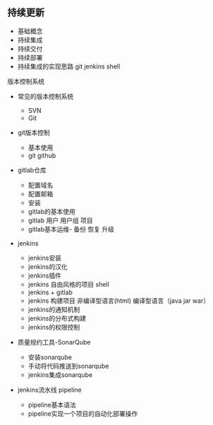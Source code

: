 ## 持续更新
- 基础概念
 - 持续集成
 - 持续交付
 - 持续部署
 - 持续集成的实现思路  git jenkins shell

版本控制系统

- 常见的版本控制系统
   - SVN
   - Git

- git版本控制
  - 基本使用
  - git  github

- gitlab仓库
  -  配置域名
  -  配置邮箱
  -  安装
  -  gitlab的基本使用
  -  gitlab 用户  用户组 项目
  -  gitlab基本运维- 备份 恢复 升级

- jenkins 
  -  jenkins安装 
  -  jenkins的汉化
  -  jenkins插件 
  - jenkins 自由风格的项目 shell
  - jenkins + gitlab
  - jenkins 构建项目   非编译型语言(html)    编译型语言（java jar war）
  - jenkins的通知机制
  - jenkins的分布式构建
  - jenkins的权限控制

- 质量规约工具-SonarQube
  - 安装sonarqube
  - 手动将代码推送到sonarqube
  - jenkins集成sonarqube

- jenkins流水线 pipeline
  - pipeline基本语法
  - pipeline实现一个项目的自动化部署操作
